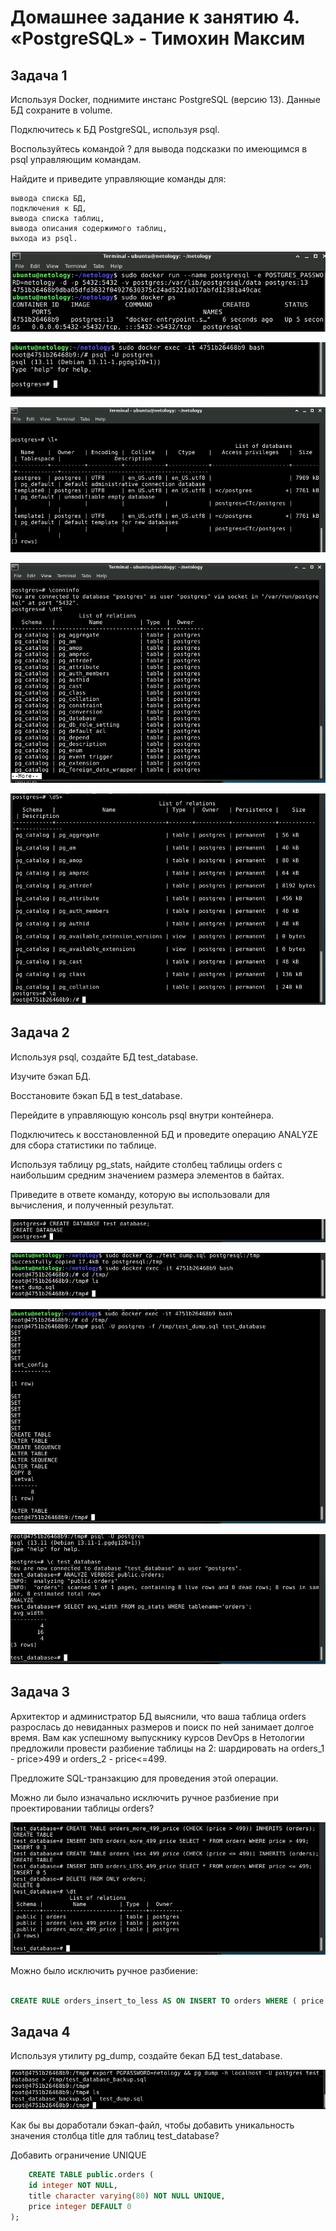 # Домашнее задание к занятию 4. «PostgreSQL» - Тимохин Максим

## Задача 1

Используя Docker, поднимите инстанс PostgreSQL (версию 13). Данные БД сохраните в volume.

Подключитесь к БД PostgreSQL, используя psql.

Воспользуйтесь командой \? для вывода подсказки по имеющимся в psql управляющим командам.

Найдите и приведите управляющие команды для:

    вывода списка БД,
    подключения к БД,
    вывода списка таблиц,
    вывода описания содержимого таблиц,
    выхода из psql.

![1](https://github.com/MrAgrippa/06-db/blob/main/img/06-04/1.JPG)

![2](https://github.com/MrAgrippa/06-db/blob/main/img/06-04/2.JPG)

![3](https://github.com/MrAgrippa/06-db/blob/main/img/06-04/3.JPG)

![4](https://github.com/MrAgrippa/06-db/blob/main/img/06-04/4.JPG)

![5](https://github.com/MrAgrippa/06-db/blob/main/img/06-04/5.JPG)

## Задача 2

Используя psql, создайте БД test_database.

Изучите бэкап БД.

Восстановите бэкап БД в test_database.

Перейдите в управляющую консоль psql внутри контейнера.

Подключитесь к восстановленной БД и проведите операцию ANALYZE для сбора статистики по таблице.

Используя таблицу pg_stats, найдите столбец таблицы orders с наибольшим средним значением размера элементов в байтах.

Приведите в ответе команду, которую вы использовали для вычисления, и полученный результат.

![2.1](https://github.com/MrAgrippa/06-db/blob/main/img/06-04/2.1.JPG)

![2.2](https://github.com/MrAgrippa/06-db/blob/main/img/06-04/2.2.JPG)

![2.3](https://github.com/MrAgrippa/06-db/blob/main/img/06-04/2.3.JPG)

![2.4](https://github.com/MrAgrippa/06-db/blob/main/img/06-04/2.4.JPG)

## Задача 3

Архитектор и администратор БД выяснили, что ваша таблица orders разрослась до невиданных размеров и поиск по ней занимает долгое время. Вам как успешному выпускнику курсов DevOps в Нетологии предложили провести разбиение таблицы на 2: шардировать на orders_1 - price>499 и orders_2 - price<=499.

Предложите SQL-транзакцию для проведения этой операции.

Можно ли было изначально исключить ручное разбиение при проектировании таблицы orders?

![3.1](https://github.com/MrAgrippa/06-db/blob/main/img/06-04/3.1.JPG)

Можно было исключить ручное разбиение: 

```sql CREATE RULE orders_insert_to_more AS ON INSERT TO orders WHERE ( price > 499 ) DO INSTEAD INSERT INTO orders_more_499_price VALUES (NEW.*);

CREATE RULE orders_insert_to_less AS ON INSERT TO orders WHERE ( price <= 499 ) DO INSTEAD INSERT INTO orders_less_499_price VALUES (NEW.*);
```  

## Задача 4

Используя утилиту pg_dump, создайте бекап БД test_database.

![4.1](https://github.com/MrAgrippa/06-db/blob/main/img/06-04/4.1.JPG)

Как бы вы доработали бэкап-файл, чтобы добавить уникальность значения столбца title для таблиц test_database?

Добавить ограничение UNIQUE

```sql
    CREATE TABLE public.orders (
    id integer NOT NULL,
    title character varying(80) NOT NULL UNIQUE,
    price integer DEFAULT 0
);
```

